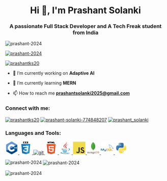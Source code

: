 <h1 align="center">Hi 👋, I'm Prashant Solanki</h1>
<h3 align="center">A passionate Full Stack Developer and A Tech Freak student from India</h3>

<p align="left"> <img src="https://komarev.com/ghpvc/?username=prashant-2024&label=Profile%20views&color=0e75b6&style=flat" alt="prashant-2024" /> </p>

<p align="left"> <a href="https://github.com/ryo-ma/github-profile-trophy"><img src="https://github-profile-trophy.vercel.app/?username=prashant-2024" alt="prashant-2024" /></a> </p>

<p align="left"> <a href="https://twitter.com/prashantks20" target="blank"><img src="https://img.shields.io/twitter/follow/prashantks20?logo=twitter&style=for-the-badge" alt="prashantks20" /></a> </p>

- 🔭 I’m currently working on **Adaptive AI**

- 🌱 I’m currently learning **MERN**

- 📫 How to reach me **prashantsolanki2025@gmail.com**

<h3 align="left">Connect with me:</h3>
<p align="left">
<a href="https://twitter.com/prashantks20" target="blank"><img align="center" src="https://raw.githubusercontent.com/rahuldkjain/github-profile-readme-generator/master/src/images/icons/Social/twitter.svg" alt="prashantks20" height="30" width="40" /></a>
<a href="https://linkedin.com/in/prashant-solanki-774848207" target="blank"><img align="center" src="https://raw.githubusercontent.com/rahuldkjain/github-profile-readme-generator/master/src/images/icons/Social/linked-in-alt.svg" alt="prashant-solanki-774848207" height="30" width="40" /></a>
<a href="https://www.leetcode.com/prashant_solanki" target="blank"><img align="center" src="https://raw.githubusercontent.com/rahuldkjain/github-profile-readme-generator/master/src/images/icons/Social/leet-code.svg" alt="prashant_solanki" height="30" width="40" /></a>
</p>

<h3 align="left">Languages and Tools:</h3>
<p align="left"> <a href="https://www.w3schools.com/cpp/" target="_blank" rel="noreferrer"> <img src="https://raw.githubusercontent.com/devicons/devicon/master/icons/cplusplus/cplusplus-original.svg" alt="cplusplus" width="40" height="40"/> </a> <a href="https://www.w3schools.com/css/" target="_blank" rel="noreferrer"> <img src="https://raw.githubusercontent.com/devicons/devicon/master/icons/css3/css3-original-wordmark.svg" alt="css3" width="40" height="40"/> </a> <a href="https://git-scm.com/" target="_blank" rel="noreferrer"> <img src="https://www.vectorlogo.zone/logos/git-scm/git-scm-icon.svg" alt="git" width="40" height="40"/> </a> <a href="https://www.w3.org/html/" target="_blank" rel="noreferrer"> <img src="https://raw.githubusercontent.com/devicons/devicon/master/icons/html5/html5-original-wordmark.svg" alt="html5" width="40" height="40"/> </a> <a href="https://www.java.com" target="_blank" rel="noreferrer"> <img src="https://raw.githubusercontent.com/devicons/devicon/master/icons/java/java-original.svg" alt="java" width="40" height="40"/> </a> <a href="https://developer.mozilla.org/en-US/docs/Web/JavaScript" target="_blank" rel="noreferrer"> <img src="https://raw.githubusercontent.com/devicons/devicon/master/icons/javascript/javascript-original.svg" alt="javascript" width="40" height="40"/> </a> <a href="https://www.mongodb.com/" target="_blank" rel="noreferrer"> <img src="https://raw.githubusercontent.com/devicons/devicon/master/icons/mongodb/mongodb-original-wordmark.svg" alt="mongodb" width="40" height="40"/> </a> <a href="https://www.mysql.com/" target="_blank" rel="noreferrer"> <img src="https://raw.githubusercontent.com/devicons/devicon/master/icons/mysql/mysql-original-wordmark.svg" alt="mysql" width="40" height="40"/> </a> <a href="https://www.python.org" target="_blank" rel="noreferrer"> <img src="https://raw.githubusercontent.com/devicons/devicon/master/icons/python/python-original.svg" alt="python" width="40" height="40"/> </a> </p>

<p><img align="left" src="https://github-readme-stats.vercel.app/api/top-langs?username=prashant-2024&show_icons=true&locale=en&layout=compact" alt="prashant-2024" /></p>

<p>&nbsp;<img align="center" src="https://github-readme-stats.vercel.app/api?username=prashant-2024&show_icons=true&locale=en" alt="prashant-2024" /></p>

<p><img align="center" src="https://github-readme-streak-stats.herokuapp.com/?user=prashant-2024&" alt="prashant-2024" /></p>
